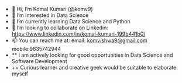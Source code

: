 - 👋 Hi, I’m Komal Kumari (@komv9)
- 👀 I’m interested in Data Science
- 🌱 I’m currently learning Data Science and Python
- 💞️ I’m looking to collaborate on Linkedin: https://www.linkedin.com/in/komal-kumari-199b441b0/
- 📫 You can reach me at: email: komvishwa9@gmail.com mobile:9835742944
- ** I am actively looking for good opportunities in Data Science and Software Development
- ++ Curious learner and creative geek would be suitable to elaborate myself

<!---
komv9/komv9 is a ✨ special ✨ repository because its `README.md` (this file) appears on your GitHub profile.
You can click the Preview link to take a look at your changes.
--->
